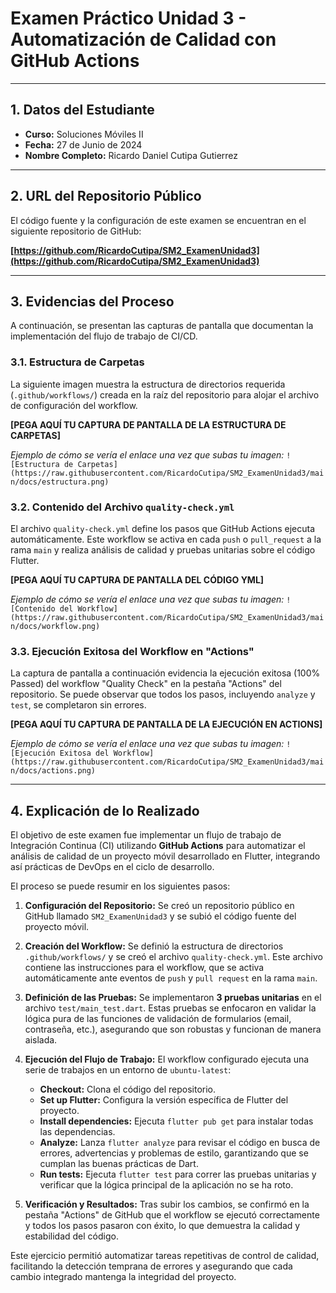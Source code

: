 # Examen Práctico Unidad 3 - Automatización de Calidad con GitHub Actions

---

## 1. Datos del Estudiante

-   **Curso:** Soluciones Móviles II
-   **Fecha:** 27 de Junio de 2024
-   **Nombre Completo:** Ricardo Daniel Cutipa Gutierrez

---

## 2. URL del Repositorio Público

El código fuente y la configuración de este examen se encuentran en el siguiente repositorio de GitHub:

**[https://github.com/RicardoCutipa/SM2_ExamenUnidad3](https://github.com/RicardoCutipa/SM2_ExamenUnidad3)**

---

## 3. Evidencias del Proceso

A continuación, se presentan las capturas de pantalla que documentan la implementación del flujo de trabajo de CI/CD.

### 3.1. Estructura de Carpetas

La siguiente imagen muestra la estructura de directorios requerida (`.github/workflows/`) creada en la raíz del repositorio para alojar el archivo de configuración del workflow.

**[PEGA AQUÍ TU CAPTURA DE PANTALLA DE LA ESTRUCTURA DE CARPETAS]**

*Ejemplo de cómo se vería el enlace una vez que subas tu imagen:*
`![Estructura de Carpetas](https://raw.githubusercontent.com/RicardoCutipa/SM2_ExamenUnidad3/main/docs/estructura.png)`

### 3.2. Contenido del Archivo `quality-check.yml`

El archivo `quality-check.yml` define los pasos que GitHub Actions ejecuta automáticamente. Este workflow se activa en cada `push` o `pull_request` a la rama `main` y realiza análisis de calidad y pruebas unitarias sobre el código Flutter.

**[PEGA AQUÍ TU CAPTURA DE PANTALLA DEL CÓDIGO YML]**

*Ejemplo de cómo se vería el enlace una vez que subas tu imagen:*
`![Contenido del Workflow](https://raw.githubusercontent.com/RicardoCutipa/SM2_ExamenUnidad3/main/docs/workflow.png)`

### 3.3. Ejecución Exitosa del Workflow en "Actions"

La captura de pantalla a continuación evidencia la ejecución exitosa (100% Passed) del workflow "Quality Check" en la pestaña "Actions" del repositorio. Se puede observar que todos los pasos, incluyendo `analyze` y `test`, se completaron sin errores.

**[PEGA AQUÍ TU CAPTURA DE PANTALLA DE LA EJECUCIÓN EN ACTIONS]**

*Ejemplo de cómo se vería el enlace una vez que subas tu imagen:*
`![Ejecución Exitosa del Workflow](https://raw.githubusercontent.com/RicardoCutipa/SM2_ExamenUnidad3/main/docs/actions.png)`

---

## 4. Explicación de lo Realizado

El objetivo de este examen fue implementar un flujo de trabajo de Integración Continua (CI) utilizando **GitHub Actions** para automatizar el análisis de calidad de un proyecto móvil desarrollado en Flutter, integrando así prácticas de DevOps en el ciclo de desarrollo.

El proceso se puede resumir en los siguientes pasos:

1.  **Configuración del Repositorio:** Se creó un repositorio público en GitHub llamado `SM2_ExamenUnidad3` y se subió el código fuente del proyecto móvil.

2.  **Creación del Workflow:** Se definió la estructura de directorios `.github/workflows/` y se creó el archivo `quality-check.yml`. Este archivo contiene las instrucciones para el workflow, que se activa automáticamente ante eventos de `push` y `pull request` en la rama `main`.

3.  **Definición de las Pruebas:** Se implementaron **3 pruebas unitarias** en el archivo `test/main_test.dart`. Estas pruebas se enfocaron en validar la lógica pura de las funciones de validación de formularios (email, contraseña, etc.), asegurando que son robustas y funcionan de manera aislada.

4.  **Ejecución del Flujo de Trabajo:** El workflow configurado ejecuta una serie de trabajos en un entorno de `ubuntu-latest`:
    *   **Checkout:** Clona el código del repositorio.
    *   **Set up Flutter:** Configura la versión específica de Flutter del proyecto.
    *   **Install dependencies:** Ejecuta `flutter pub get` para instalar todas las dependencias.
    *   **Analyze:** Lanza `flutter analyze` para revisar el código en busca de errores, advertencias y problemas de estilo, garantizando que se cumplan las buenas prácticas de Dart.
    *   **Run tests:** Ejecuta `flutter test` para correr las pruebas unitarias y verificar que la lógica principal de la aplicación no se ha roto.

5.  **Verificación y Resultados:** Tras subir los cambios, se confirmó en la pestaña "Actions" de GitHub que el workflow se ejecutó correctamente y todos los pasos pasaron con éxito, lo que demuestra la calidad y estabilidad del código.

Este ejercicio permitió automatizar tareas repetitivas de control de calidad, facilitando la detección temprana de errores y asegurando que cada cambio integrado mantenga la integridad del proyecto.